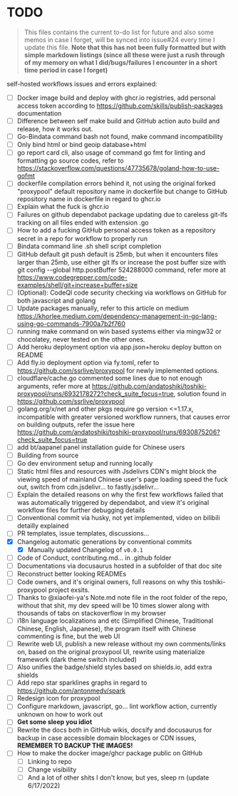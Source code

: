 # TODO

> This files contains the current to-do list for future and also some memos in case I forget, will be synced into issue#24 every time I update this file. **Note that this has not been fully formatted but with simple markdown listings (since all these were just a rush through of my memory on what I did/bugs/failures I encounter in a short time period in case I forget)**

self-hosted workflows issues and errors explained:

- [ ] Docker image build and deploy with ghcr.io registries, add personal access token according to https://github.com/skills/publish-packages documentation
- [ ] Difference between self make build and GitHub action auto build and release, how it works out.
- [ ] Go-Bindata command bash not found, make command incompatibility
- [ ] Only bind html or bind geoip database+html
- [ ] go report card cli, also usage of command go fmt for linting and formatting go source codes, refer to https://stackoverflow.com/questions/47735678/goland-how-to-use-gofmt
- [ ] dockerfile compilation errors behind it, not using the original forked "proxypool" default repository name in dockerfile but change to GitHub repository name in dockerfile in regard to ghcr.io
- [ ] Explain what the fuck is ghcr.io
- [ ] Failures on github dependabot package updating due to careless git-lfs tracking on all files ended with extension .go
- [ ] How to add a fucking GitHub personal access token as a repository secret in a repo for workflow to properly run
- [ ] Bindata command line .sh shell script completion
- [ ] GitHub default git push default is 25mb, but when it encounters files larger than 25mb, use either git lfs or increase the post buffer size with git config --global http.postBuffer 524288000 command, refer more at https://www.codegrepper.com/code-examples/shell/git+increase+buffer+size
- [ ] (Optional): CodeQl code security checking via workflows on GitHub for both javascript and golang
- [ ] Update packages manually, refer to this article on medium https://khorlee.medium.com/dependency-management-in-go-lang-using-go-commands-7900a7b2f760
- [ ] running make command on win based systems either via mingw32 or chocolatey, never tested on the other ones.
- [ ] Add heroku deployment option via app.json+heroku deploy button on README
- [ ] Add fly.io deployment option via fy.toml, refer to https://github.com/ssrlive/proxypool for newly implemented options.
- [ ] cloudflare/cache.go commented some lines due to not enough arguments, refer more at https://github.com/andatoshiki/toshiki-proxypool/runs/6932178272?check_suite_focus=true, solution found in https://github.com/ssrlive/proxypool
- [ ] golang.org/x/net and other pkgs require go version <=1.17.x, incompatible with greater versioned workflow runners, that causes error on building outputs, refer the issue here https://github.com/andatoshiki/toshiki-proxypool/runs/6930875206?check_suite_focus=true
- [ ] add bt/aapanel panel installation guide for Chinese users
- [ ] Building from source
- [ ] Go dev environment setup and running locally
- [ ] Static html files and resources with Jsdelivrs CDN's might block the viewing speed of mainland Chinese user's page loading speed the fuck out, switch from cdn.jsdelivr... to fastly.jsdelivr...
- [ ] Explain the detailed reasons on why the first few workflows failed that was automatically triggered by dependabot, and view it's original workflow files for further debugging details
- [ ] Conventional commit via husky, not yet implemented, video on bilibili detailly explained
- [ ] PR templates, issue templates, discussions...
- [x] Changelog automatic generations by conventional commits
  - [x] Manually updated Changelog of `v0.0.1`
- [ ] Code of Conduct, contributing.md... in .github folder
- [ ] Documentations via docusaurus hosted in a subfolder of that doc site
- [ ] Reconstruct better looking READMEs
- [ ] Code owners, and it's original owners, full reasons on why this toshiki-proxypool project exsits.
- [ ] Thanks to @xiaofei-ya's Note.md note file in the root folder of the repo, without that shit, my dev speed will be 10 times slower along with thousands of tabs on stackoverflow in my browser
- [ ] i18n language localizations and etc (Simplified Chinese, Traditional Chinese, English, Japanese), the program itself with Chinese commenting is fine, but the web UI
- [ ] Rewrite web UI, publish a new release without my own comments/links on, based on the original proxypool UI, rewrite using materialize framework (dark theme switch included)
- [ ] Also unifies the badge/shield styles based on shields.io, add extra shields
- [ ] Add repo star sparklines graphs in regard to https://github.com/antonmedv/spark
- [ ] Redesign icon for proxypool
- [ ] Configure markdown, javascript, go... lint workflow action, currently unknown on how to work out
- [ ] **Get some sleep you idiot**
- [ ] Rewrite the docs both in GitHub wikis, docsify and docusaurus for backup in case accessible domain blockages or CDN issues, **REMEMBER TO BACKUP THE IMAGES!**
- [ ] How to make the docker image/ghcr package public on GitHub
  - [ ] Linking to repo
  - [ ] Change visibility
  - [ ] And a lot of other shits I don't know, but yes, sleep rn (update 6/17/2022)
